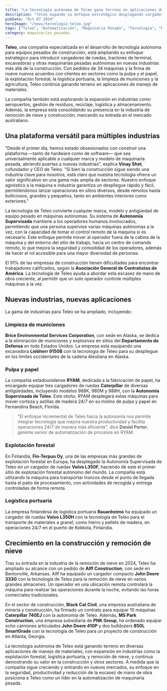 ```yaml
---
title: "La tecnología autónoma de Teleo gana terreno en aplicaciones de manejo de materiales"
description: "Teleo expande su enfoque estratégico desplegando cargadores de ruedas, tractores de terminal, excavadoras y otras maquinarias pesadas autónomas en nuevas industrias más allá de la construcción."
pubDate: "Oct 07 2024"
heroImage: "/news/tecnologia-teleo.jpg"
tags: ["Teleo", "Automatización", "Maquinaria Pesada", "Tecnología", "Noticias"]
category: maquinarias_pesadas
---
```


**Teleo**, una compañía especializada en el desarrollo de tecnología autónoma para equipos pesados de construcción, está ampliando su enfoque estratégico para introducir cargadores de ruedas, tractores de terminal, excavadoras y otras maquinarias pesadas autónomas en nuevas industrias más allá de la construcción. Con pedidos de 34 máquinas y la firma de nueve nuevos acuerdos con clientes en sectores como la pulpa y el papel, la explotación forestal, la logística portuaria, la limpieza de municiones y la agricultura, Teleo continúa ganando terreno en aplicaciones de manejo de materiales.

La compañía también está explorando la expansión en industrias como aeropuertos, gestión de residuos, reciclaje, logística y almacenamiento. Además, la empresa está consolidando su presencia en la industria de remoción de nieve y construcción, marcando su entrada en el mercado australiano.

## Una plataforma versátil para múltiples industrias

"Desde el primer día, hemos estado obsesionados con construir una plataforma —tanto de hardware como de software— que sea universalmente aplicable a cualquier marca y modelo de maquinaria pesada, abriendo puertas a nuevas industrias", explica **Vinay Shet**, cofundador y CEO de Teleo. "Si bien la construcción sigue siendo una industria clave para nosotros, está claro que nuestra tecnología ofrece un valor significativo en una gama más amplia de sectores. Nuestro enfoque agnóstico a la máquina e industria garantiza un despliegue rápido y fácil, permitiéndonos lanzar operaciones en sitios diversos, desde remotos hasta bulliciosos, grandes y pequeños, tanto en ambientes interiores como exteriores."

La tecnología de Teleo convierte cualquier marca, modelo y antigüedad de equipo pesado en máquinas autónomas. Su sistema de **Autonomía Supervisada** mantiene a los operadores humanos involucrados, permitiendo que una persona supervise varias máquinas autónomas a la vez, con la capacidad de tomar el control remoto de la máquina si es necesario. Este enfoque permite mover al operador fuera de la cabina de la máquina y del entorno del sitio de trabajo, hacia un centro de comando remoto, lo que mejora la seguridad y comodidad de los operadores, además de hacer el rol accesible para una mayor diversidad de personas.

El 91% de las empresas de construcción tienen dificultades para encontrar trabajadores calificados, según la **Asociación General de Contratistas de América**. La tecnología de Teleo ayuda a abordar esta escasez de mano de obra creciente, al permitir que un solo operador controle múltiples máquinas a la vez.

## Nuevas industrias, nuevas aplicaciones

La gama de industrias para Teleo se ha ampliado, incluyendo:

### Limpieza de municiones
**Brice Environmental Services Corporation**, con sede en Alaska, se dedica a la eliminación de municiones y explosivos en sitios del **Departamento de Defensa** en todo Estados Unidos. La empresa está equipando una excavadora **Liebherr 9150B** con la tecnología de Teleo para su despliegue en los límites occidentales de la cadena Aleutiana en Alaska.

### Pulpa y papel
La compañía estadounidense **RYAM**, dedicada a la fabricación de papel, ha encargado equipar tres cargadores de ruedas **Caterpillar** de diversas antigüedades, incluyendo modelos 988K, 980M y 988H, con la **Autonomía Supervisada de Teleo**. Este otoño, RYAM desplegará estas máquinas para mover corteza y astillas de madera 24/7 en su molino de pulpa y papel en Fernandina Beach, Florida.

> "El enfoque incremental de Teleo hacia la autonomía nos permite integrar tecnología que mejora nuestra productividad y facilita operaciones 24/7 de manera más eficiente", dice **Daniel Porter**, gerente senior de automatización de procesos en RYAM.

### Explotación forestal
En Finlandia, **Fin-Terpuu Oy**, una de las empresas más grandes de explotación forestal en Europa, ha desplegado la Autonomía Supervisada de Teleo en un cargador de ruedas **Volvo L350F**, haciendo de este el primer sitio de explotación forestal autónomo del mundo. La compañía está utilizando la máquina para transportar troncos desde el punto de llegada hasta el patio de procesamiento, con actividades de recogida y entrega controladas de forma remota.

### Logística portuaria
La empresa finlandesa de logística portuaria **Rauanheimo** ha equipado un cargador de ruedas **Volvo L350H** con la tecnología de Teleo para el transporte de materiales a granel, como hierro y pellets de madera, en operaciones 24/7 en el puerto de Kokkola, Finlandia.

## Crecimiento en la construcción y remoción de nieve

Tras su entrada en la industria de la remoción de nieve en 2024, Teleo ha ampliado su alcance con un pedido de **Alff Construction**, con sede en Bentonville, Arkansas. Alff ha equipado un cargador compacto **John Deere 333G** con la tecnología de Teleo para la remoción de nieve en varios grandes almacenes. Un operador en una ubicación remota controlará la máquina para realizar las operaciones durante la noche, evitando las horas comerciales tradicionales. 

En el sector de construcción, **Black Cat Civil**, una empresa australiana de minería y construcción, ha firmado un contrato para equipar 10 máquinas **Caterpillar 740EJ** con la autonomía de Teleo. Además, **MS Park Construction**, una empresa subsidiaria de **PNK Group**, ha ordenado equipar ocho camiones articulados **John Deere 410P** y dos bulldozers **850L SmartGrade** con la tecnología de Teleo para un proyecto de construcción en Atlanta, Georgia.

La tecnología autónoma de Teleo está ganando terreno en diversas aplicaciones de manejo de materiales, con expansión en industrias como la explotación forestal, logística portuaria, y remoción de nieve, y continua demostrando su valor en la construcción y otros sectores. A medida que la compañía sigue creciendo y entrando en nuevos mercados, su enfoque en la seguridad, productividad y reducción de la escasez de mano de obra posiciona a Teleo como un líder en la automatización de maquinaria pesada.